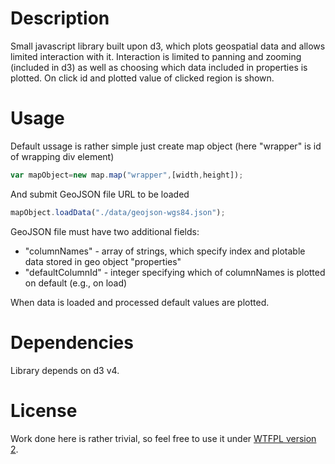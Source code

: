 # Description

Small javascript library built upon d3, which plots geospatial data and allows limited interaction with it. Interaction is limited to panning and zooming (included in d3) as well as choosing which data included in properties is plotted. On click id and plotted value of clicked region is shown.

# Usage

Default ussage is rather simple just create map object (here "wrapper" is id of wrapping div element)
```javascript
var mapObject=new map.map("wrapper",[width,height]);
```

And submit GeoJSON file URL to be loaded
```javascript
mapObject.loadData("./data/geojson-wgs84.json");
```

GeoJSON file must have two additional fields:
* "columnNames" - array of strings, which specify index and plotable data stored in geo object "properties"
* "defaultColumnId" - integer specifying which of columnNames is plotted on default (e.g., on load)

When data is loaded and processed default values are plotted.

# Dependencies

Library depends on d3 v4.

# License

Work done here is rather trivial, so feel free to use it under [WTFPL version 2](http://www.wtfpl.net/).

